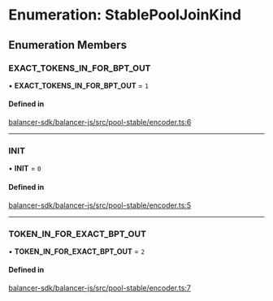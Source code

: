 # Enumeration: StablePoolJoinKind

## Enumeration Members

### EXACT\_TOKENS\_IN\_FOR\_BPT\_OUT

• **EXACT\_TOKENS\_IN\_FOR\_BPT\_OUT** = ``1``

#### Defined in

[balancer-sdk/balancer-js/src/pool-stable/encoder.ts:6](https://github.com/balancer/balancer-sdk/blob/master/balancer-js/src/pool-stable/encoder.ts#L6)

___

### INIT

• **INIT** = ``0``

#### Defined in

[balancer-sdk/balancer-js/src/pool-stable/encoder.ts:5](https://github.com/balancer/balancer-sdk/blob/master/balancer-js/src/pool-stable/encoder.ts#L5)

___

### TOKEN\_IN\_FOR\_EXACT\_BPT\_OUT

• **TOKEN\_IN\_FOR\_EXACT\_BPT\_OUT** = ``2``

#### Defined in

[balancer-sdk/balancer-js/src/pool-stable/encoder.ts:7](https://github.com/balancer/balancer-sdk/blob/master/balancer-js/src/pool-stable/encoder.ts#L7)
